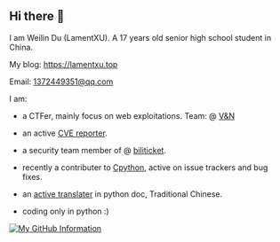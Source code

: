 ## Hi there 👋

I am Weilin Du (LamentXU). A 17 years old senior high school student in China.

My blog: https://lamentxu.top

Email: 1372449351@qq.com

I am: 

- a CTFer, mainly focus on web exploitations. Team: @ [V&N](https://vnteam.cn)

- an active [CVE reporter](https://vuldb.com/?user.78142).

- a security team member of @ [biliticket](https://github.com/biliticket).

- recently a contributer to [Cpython](https://github.com/python/Cpython), active on issue trackers and bug fixes.

- an [active translater](https://github.com/python/python-docs-zh-tw/pulls?q=is%3Apr+author%3ALamentXU123+is%3Aclosed) in python doc, Traditional Chinese.

- coding only in python :)

[![My GitHub Information](https://github-readme-stats.vercel.app/api?username=LamentXU123&count_private=true&show_icons=true)]()
